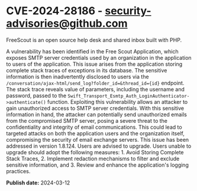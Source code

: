 # CVE-2024-28186 - security-advisories@github.com

FreeScout is an open source help desk and shared inbox built with PHP.

A vulnerability has been identified in the Free Scout Application, which exposes SMTP server credentials used by an organization in the application to users of the application. This issue arises from the application storing complete stack traces of exceptions in its database. The sensitive information is then inadvertently disclosed to users via the `/conversation/ajax-html/send_log?folder_id=&thread_id={id}` endpoint. The stack trace reveals value of parameters, including the username and password, passed to the `Swift_Transport_Esmtp_Auth_LoginAuthenticator->authenticate()` function. Exploiting this vulnerability allows an attacker to gain unauthorized access to SMTP server credentials. With this sensitive information in hand, the attacker can potentially send unauthorized emails from the compromised SMTP server, posing a severe threat to the confidentiality and integrity of email communications. This could lead to targeted attacks on both the application users and the organization itself, compromising the security of email exchange servers. This issue has been addressed in version 1.8.124. Users are advised to upgrade. Users unable to upgrade should adopt the following measures: 1. Avoid Storing Complete Stack Traces, 2. Implement redaction mechanisms to filter and exclude sensitive information, and 3. Review and enhance the application's logging practices.

**Publish date:** 2024-03-12
